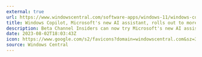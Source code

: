 ```yaml
---
external: true
url: https://www.windowscentral.com/software-apps/windows-11/windows-copilot-microsofts-new-ai-assistant-rolls-out-to-more-insiders
title: Windows Copilot, Microsoft's new AI assistant, rolls out to more Insiders
description: Beta Channel Insiders can now try Microsoft's new AI assistant for Windows.
date: 2023-08-02T18:03:43Z
icon: https://www.google.com/s2/favicons?domain=windowscentral.com&sz=32
source: Windows Central
---
```

